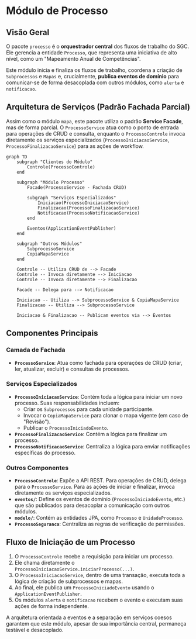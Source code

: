 # Módulo de Processo

## Visão Geral
O pacote `processo` é o **orquestrador central** dos fluxos de trabalho do SGC. Ele gerencia a entidade `Processo`, que representa uma iniciativa de alto nível, como um "Mapeamento Anual de Competências".

Este módulo inicia e finaliza os fluxos de trabalho, coordena a criação de `Subprocessos` e `Mapas` e, crucialmente, **publica eventos de domínio** para comunicar-se de forma desacoplada com outros módulos, como `alerta` e `notificacao`.

## Arquitetura de Serviços (Padrão Fachada Parcial)
Assim como o módulo `mapa`, este pacote utiliza o padrão **Service Facade**, mas de forma parcial. O `ProcessoService` atua como o ponto de entrada para operações de CRUD e consulta, enquanto o `ProcessoControle` invoca diretamente os serviços especializados (`ProcessoIniciacaoService`, `ProcessoFinalizacaoService`) para as ações de workflow.

```mermaid
graph TD
    subgraph "Clientes do Módulo"
        Controle(ProcessoControle)
    end

    subgraph "Módulo Processo"
        Facade(ProcessoService - Fachada CRUD)

        subgraph "Serviços Especializados"
            Iniciacao(ProcessoIniciacaoService)
            Finalizacao(ProcessoFinalizacaoService)
            Notificacao(ProcessoNotificacaoService)
        end

        Eventos(ApplicationEventPublisher)
    end

    subgraph "Outros Módulos"
        SubprocessoService
        CopiaMapaService
    end

    Controle -- Utiliza CRUD de --> Facade
    Controle -- Invoca diretamente --> Iniciacao
    Controle -- Invoca diretamente --> Finalizacao

    Facade -- Delega para --> Notificacao

    Iniciacao -- Utiliza --> SubprocessoService & CopiaMapaService
    Finalizacao -- Utiliza --> SubprocessoService

    Iniciacao & Finalizacao -- Publicam eventos via --> Eventos
```

## Componentes Principais

### Camada de Fachada
- **`ProcessoService`**: Atua como fachada para operações de CRUD (criar, ler, atualizar, excluir) e consultas de processos.

### Serviços Especializados
- **`ProcessoIniciacaoService`**: Contém toda a lógica para iniciar um novo processo. Suas responsabilidades incluem:
  - Criar os `Subprocessos` para cada unidade participante.
  - Invocar o `CopiaMapaService` para clonar o mapa vigente (em caso de "Revisão").
  - Publicar o `ProcessoIniciadoEvento`.
- **`ProcessoFinalizacaoService`**: Contém a lógica para finalizar um processo.
- **`ProcessoNotificacaoService`**: Centraliza a lógica para enviar notificações específicas do processo.

### Outros Componentes
- **`ProcessoControle`**: Expõe a API REST. Para operações de CRUD, delega para o `ProcessoService`. Para as ações de iniciar e finalizar, invoca diretamente os serviços especializados.
- **`eventos/`**: Define os eventos de domínio (`ProcessoIniciadoEvento`, etc.) que são publicados para desacoplar a comunicação com outros módulos.
- **`modelo/`**: Contém as entidades JPA, como `Processo` e `UnidadeProcesso`.
- **`ProcessoSeguranca`**: Centraliza as regras de verificação de permissões.

## Fluxo de Iniciação de um Processo
1.  O `ProcessoControle` recebe a requisição para iniciar um processo.
2.  Ele chama diretamente o `ProcessoIniciacaoService.iniciarProcesso(...)`.
3.  O `ProcessoIniciacaoService`, dentro de uma transação, executa toda a lógica de criação de subprocessos e mapas.
4.  Ao final, ele publica um `ProcessoIniciadoEvento` usando o `ApplicationEventPublisher`.
5.  Os módulos `alerta` e `notificacao` recebem o evento e executam suas ações de forma independente.

A arquitetura orientada a eventos e a separação em serviços coesos garantem que este módulo, apesar de sua importância central, permaneça testável e desacoplado.
